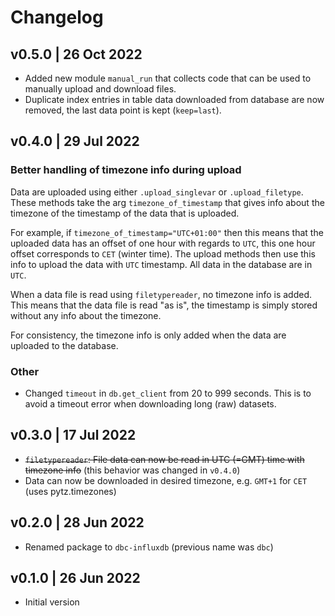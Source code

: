 # Changelog


## v0.5.0 | 26 Oct 2022

- Added new module `manual_run` that collects code that can be used to manually upload
and download files.
- Duplicate index entries in table data downloaded from database are now removed, the last
data point is kept (`keep=last`). 


## v0.4.0 | 29 Jul 2022

### Better handling of timezone info during upload
Data are uploaded using either `.upload_singlevar` or `.upload_filetype`. These
methods take the arg `timezone_of_timestamp` that gives info about the timezone
of the timestamp of the data that is uploaded.  

For example, if `timezone_of_timestamp="UTC+01:00"` then this means that the 
uploaded data has an offset of one hour with regards to `UTC`, this one hour offset
corresponds to `CET` (winter time). The upload methods then use this info to upload
the data with `UTC` timestamp. All data in the database are in `UTC`.

When a data file is read using `filetypereader`, no timezone info is added. This
means that the data file is read "as is", the timestamp is simply stored without any
info about the timezone.

For consistency, the timezone info is only added when the data are uploaded to
the database.

### Other
- Changed `timeout` in `db.get_client` from 20 to 999 seconds. This is to avoid a
timeout error when downloading long (raw) datasets.


## v0.3.0 | 17 Jul 2022
- ~~`filetypereader`: File data can now be read in UTC (=GMT) time with timezone info~~
(this behavior was changed in `v0.4.0`)
- Data can now be downloaded in desired timezone, e.g. `GMT+1` for `CET` (uses pytz.timezones) 


## v0.2.0 | 28 Jun 2022
- Renamed package to `dbc-influxdb` (previous name was `dbc`)


## v0.1.0 | 26 Jun 2022
- Initial version
